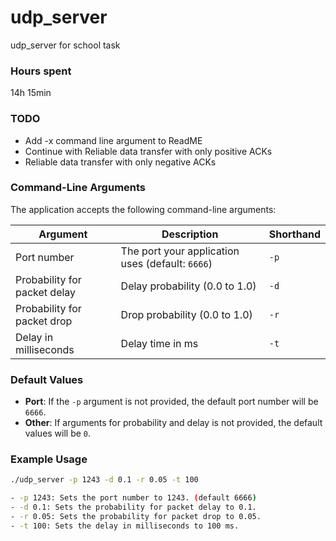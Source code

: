 # udp_server
udp_server for school task 

### Hours spent
14h 15min


### TODO
- Add -x command line argument to ReadME
- Continue with Reliable data transfer with only positive ACKs
- Reliable data transfer with only negative ACKs

### Command-Line Arguments
The application accepts the following command-line arguments:

| Argument                            | Description                            | Shorthand |
|-------------------------------------|----------------------------------------|-----------|
| Port number                         | The port your application uses (default: `6666`)        | `-p`      |
| Probability for packet delay        | Delay probability (0.0 to 1.0)         | `-d`      |
| Probability for packet drop         | Drop probability (0.0 to 1.0)          | `-r`      |
| Delay in milliseconds               | Delay time in ms                       | `-t`      |

### Default Values
- **Port**: If the `-p` argument is not provided, the default port number will be `6666`.
- **Other**: If arguments for probability and delay is not provided, the default values will be `0`.

### Example Usage

```bash
./udp_server -p 1243 -d 0.1 -r 0.05 -t 100

- -p 1243: Sets the port number to 1243. (default 6666)
- -d 0.1: Sets the probability for packet delay to 0.1.
- -r 0.05: Sets the probability for packet drop to 0.05.
- -t 100: Sets the delay in milliseconds to 100 ms.
